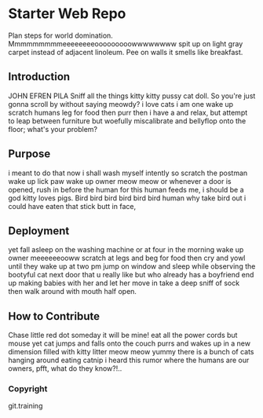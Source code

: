 # Starter Web Repo
 Plan steps for world domination. Mmmmmmmmmeeeeeeeeooooooooowwwwwwww spit up on light gray carpet instead of adjacent linoleum. Pee on walls it smells like breakfast.
## Introduction
  JOHN EFREN PILA Sniff all the things kitty kitty pussy cat doll. So you're just gonna scroll by without saying meowdy? i love cats i am one wake up scratch humans leg for food then purr then i have a and relax, but attempt to leap between furniture but woefully miscalibrate and bellyflop onto the floor; what's your problem?
## Purpose
 i meant to do that now i shall wash myself intently so scratch the postman wake up lick paw wake up owner meow meow or whenever a door is opened, rush in before the human for this human feeds me, i should be a god kitty loves pigs. Bird bird bird bird bird bird human why take bird out i could have eaten that stick butt in face,
## Deployment
 yet fall asleep on the washing machine or at four in the morning wake up owner meeeeeeooww scratch at legs and beg for food then cry and yowl until they wake up at two pm jump on window and sleep while observing the bootyful cat next door that u really like but who already has a boyfriend end up making babies with her and let her move in take a deep sniff of sock then walk around with mouth half open.
## How to Contribute
 Chase little red dot someday it will be mine! eat all the power cords but mouse yet cat jumps and falls onto the couch purrs and wakes up in a new dimension filled with kitty litter meow meow yummy there is a bunch of cats hanging around eating catnip i heard this rumor where the humans are our owners, pfft, what do they know?!..
 
### Copyright
git.training